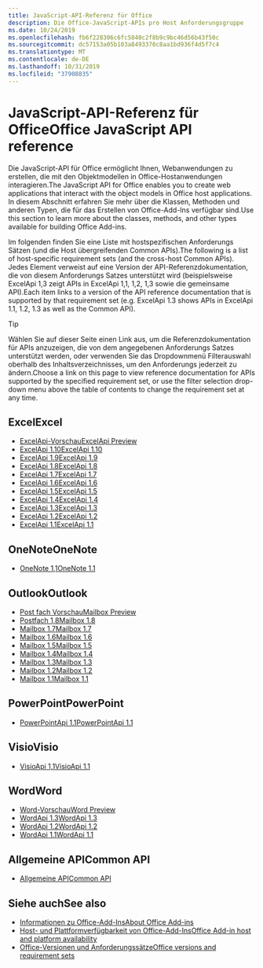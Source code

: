 ```yaml
---
title: JavaScript-API-Referenz für Office
description: Die Office-JavaScript-APIs pro Host Anforderungsgruppe
ms.date: 10/24/2019
ms.openlocfilehash: fb6f228306c6fc5840c2f8b9c9bc46d56b43f50c
ms.sourcegitcommit: dc57153a05b103a8493370c8aa1bd936f4d5f7c4
ms.translationtype: MT
ms.contentlocale: de-DE
ms.lasthandoff: 10/31/2019
ms.locfileid: "37908835"
---
```

# <a name="office-javascript-api-reference"></a><span data-ttu-id="dbf89-103">JavaScript-API-Referenz für Office</span><span class="sxs-lookup"><span data-stu-id="dbf89-103">Office JavaScript API reference</span></span>

<span data-ttu-id="dbf89-104">Die JavaScript-API für Office ermöglicht Ihnen, Webanwendungen zu erstellen, die mit den Objektmodellen in Office-Hostanwendungen interagieren.</span><span class="sxs-lookup"><span data-stu-id="dbf89-104">The JavaScript API for Office enables you to create web applications that interact with the object models in Office host applications.</span></span> <span data-ttu-id="dbf89-105">In diesem Abschnitt erfahren Sie mehr über die Klassen, Methoden und anderen Typen, die für das Erstellen von Office-Add-Ins verfügbar sind.</span><span class="sxs-lookup"><span data-stu-id="dbf89-105">Use this section to learn more about the classes, methods, and other types available for building Office Add-ins.</span></span>

<span data-ttu-id="dbf89-106">Im folgenden finden Sie eine Liste mit hostspezifischen Anforderungs Sätzen (und die Host übergreifenden Common APIs).</span><span class="sxs-lookup"><span data-stu-id="dbf89-106">The following is a list of host-specific requirement sets (and the cross-host Common APIs).</span></span> <span data-ttu-id="dbf89-107">Jedes Element verweist auf eine Version der API-Referenzdokumentation, die von diesem Anforderungs Satzes unterstützt wird (beispielsweise ExcelApi 1,3 zeigt APIs in ExcelApi 1,1, 1,2, 1,3 sowie die gemeinsame API).</span><span class="sxs-lookup"><span data-stu-id="dbf89-107">Each item links to a version of the API reference documentation that is supported by that requirement set (e.g. ExcelApi 1.3 shows APIs in ExcelApi 1.1, 1.2, 1.3 as well as the Common API).</span></span>

> [!TIP]
> <span data-ttu-id="dbf89-108">Wählen Sie auf dieser Seite einen Link aus, um die Referenzdokumentation für APIs anzuzeigen, die von dem angegebenen Anforderungs Satzes unterstützt werden, oder verwenden Sie das Dropdownmenü Filterauswahl oberhalb des Inhaltsverzeichnisses, um den Anforderungs jederzeit zu ändern.</span><span class="sxs-lookup"><span data-stu-id="dbf89-108">Choose a link on this page to view reference documentation for APIs supported by the specified requirement set, or use the filter selection drop-down menu above the table of contents to change the requirement set at any time.</span></span>

## <a name="excel"></a><span data-ttu-id="dbf89-109">Excel</span><span class="sxs-lookup"><span data-stu-id="dbf89-109">Excel</span></span>

- [<span data-ttu-id="dbf89-110">ExcelApi-Vorschau</span><span class="sxs-lookup"><span data-stu-id="dbf89-110">ExcelApi Preview</span></span>](/javascript/api/excel?view=excel-js-preview)
- [<span data-ttu-id="dbf89-111">ExcelApi 1.10</span><span class="sxs-lookup"><span data-stu-id="dbf89-111">ExcelApi 1.10</span></span>](/javascript/api/excel?view=excel-js-1.10)
- [<span data-ttu-id="dbf89-112">ExcelApi 1.9</span><span class="sxs-lookup"><span data-stu-id="dbf89-112">ExcelApi 1.9</span></span>](/javascript/api/excel?view=excel-js-1.9)
- [<span data-ttu-id="dbf89-113">ExcelApi 1.8</span><span class="sxs-lookup"><span data-stu-id="dbf89-113">ExcelApi 1.8</span></span>](/javascript/api/excel?view=excel-js-1.8)
- [<span data-ttu-id="dbf89-114">ExcelApi 1.7</span><span class="sxs-lookup"><span data-stu-id="dbf89-114">ExcelApi 1.7</span></span>](/javascript/api/excel?view=excel-js-1.7)
- [<span data-ttu-id="dbf89-115">ExcelApi 1.6</span><span class="sxs-lookup"><span data-stu-id="dbf89-115">ExcelApi 1.6</span></span>](/javascript/api/excel?view=excel-js-1.6)
- [<span data-ttu-id="dbf89-116">ExcelApi 1.5</span><span class="sxs-lookup"><span data-stu-id="dbf89-116">ExcelApi 1.5</span></span>](/javascript/api/excel?view=excel-js-1.5)
- [<span data-ttu-id="dbf89-117">ExcelApi 1.4</span><span class="sxs-lookup"><span data-stu-id="dbf89-117">ExcelApi 1.4</span></span>](/javascript/api/excel?view=excel-js-1.4)
- [<span data-ttu-id="dbf89-118">ExcelApi 1.3</span><span class="sxs-lookup"><span data-stu-id="dbf89-118">ExcelApi 1.3</span></span>](/javascript/api/excel?view=excel-js-1.3)
- [<span data-ttu-id="dbf89-119">ExcelApi 1.2</span><span class="sxs-lookup"><span data-stu-id="dbf89-119">ExcelApi 1.2</span></span>](/javascript/api/excel?view=excel-js-1.2)
- [<span data-ttu-id="dbf89-120">ExcelApi 1.1</span><span class="sxs-lookup"><span data-stu-id="dbf89-120">ExcelApi 1.1</span></span>](/javascript/api/excel?view=excel-js-1.1)

## <a name="onenote"></a><span data-ttu-id="dbf89-121">OneNote</span><span class="sxs-lookup"><span data-stu-id="dbf89-121">OneNote</span></span>

- [<span data-ttu-id="dbf89-122">OneNote 1,1</span><span class="sxs-lookup"><span data-stu-id="dbf89-122">OneNote 1.1</span></span>](/javascript/api/onenote?view=onenote-js-1.1)

## <a name="outlook"></a><span data-ttu-id="dbf89-123">Outlook</span><span class="sxs-lookup"><span data-stu-id="dbf89-123">Outlook</span></span>

- [<span data-ttu-id="dbf89-124">Post fach Vorschau</span><span class="sxs-lookup"><span data-stu-id="dbf89-124">Mailbox Preview</span></span>](/javascript/api/outlook?view=outlook-js-preview)
- [<span data-ttu-id="dbf89-125">Postfach 1,8</span><span class="sxs-lookup"><span data-stu-id="dbf89-125">Mailbox 1.8</span></span>](/javascript/api/outlook?view=outlook-js-1.8)
- [<span data-ttu-id="dbf89-126">Mailbox 1.7</span><span class="sxs-lookup"><span data-stu-id="dbf89-126">Mailbox 1.7</span></span>](/javascript/api/outlook?view=outlook-js-1.7)
- [<span data-ttu-id="dbf89-127">Mailbox 1.6</span><span class="sxs-lookup"><span data-stu-id="dbf89-127">Mailbox 1.6</span></span>](/javascript/api/outlook?view=outlook-js-1.6)
- [<span data-ttu-id="dbf89-128">Mailbox 1.5</span><span class="sxs-lookup"><span data-stu-id="dbf89-128">Mailbox 1.5</span></span>](/javascript/api/outlook?view=outlook-js-1.5)
- [<span data-ttu-id="dbf89-129">Mailbox 1.4</span><span class="sxs-lookup"><span data-stu-id="dbf89-129">Mailbox 1.4</span></span>](/javascript/api/outlook?view=outlook-js-1.4)
- [<span data-ttu-id="dbf89-130">Mailbox 1.3</span><span class="sxs-lookup"><span data-stu-id="dbf89-130">Mailbox 1.3</span></span>](/javascript/api/outlook?view=outlook-js-1.3)
- [<span data-ttu-id="dbf89-131">Mailbox 1.2</span><span class="sxs-lookup"><span data-stu-id="dbf89-131">Mailbox 1.2</span></span>](/javascript/api/outlook?view=outlook-js-1.2)
- [<span data-ttu-id="dbf89-132">Mailbox 1.1</span><span class="sxs-lookup"><span data-stu-id="dbf89-132">Mailbox 1.1</span></span>](/javascript/api/outlook?view=outlook-js-1.1)

## <a name="powerpoint"></a><span data-ttu-id="dbf89-133">PowerPoint</span><span class="sxs-lookup"><span data-stu-id="dbf89-133">PowerPoint</span></span>

- [<span data-ttu-id="dbf89-134">PowerPointApi 1.1</span><span class="sxs-lookup"><span data-stu-id="dbf89-134">PowerPointApi 1.1</span></span>](/javascript/api/powerpoint?view=powerpoint-js-1.1)

## <a name="visio"></a><span data-ttu-id="dbf89-135">Visio</span><span class="sxs-lookup"><span data-stu-id="dbf89-135">Visio</span></span>

- [<span data-ttu-id="dbf89-136">VisioApi 1,1</span><span class="sxs-lookup"><span data-stu-id="dbf89-136">VisioApi 1.1</span></span>](/javascript/api/visio?view=visio-js-1.1)

## <a name="word"></a><span data-ttu-id="dbf89-137">Word</span><span class="sxs-lookup"><span data-stu-id="dbf89-137">Word</span></span>

- [<span data-ttu-id="dbf89-138">Word-Vorschau</span><span class="sxs-lookup"><span data-stu-id="dbf89-138">Word Preview</span></span>](/javascript/api/word?view=word-js-preview)
- [<span data-ttu-id="dbf89-139">WordApi 1.3</span><span class="sxs-lookup"><span data-stu-id="dbf89-139">WordApi 1.3</span></span>](/javascript/api/word?view=word-js-1.3)
- [<span data-ttu-id="dbf89-140">WordApi 1.2</span><span class="sxs-lookup"><span data-stu-id="dbf89-140">WordApi 1.2</span></span>](/javascript/api/word?view=word-js-1.2)
- [<span data-ttu-id="dbf89-141">WordApi 1.1</span><span class="sxs-lookup"><span data-stu-id="dbf89-141">WordApi 1.1</span></span>](/javascript/api/word?view=word-js-1.1)

## <a name="common-api"></a><span data-ttu-id="dbf89-142">Allgemeine API</span><span class="sxs-lookup"><span data-stu-id="dbf89-142">Common API</span></span>

- [<span data-ttu-id="dbf89-143">Allgemeine API</span><span class="sxs-lookup"><span data-stu-id="dbf89-143">Common API</span></span>](/javascript/api/office?view=common-js)

## <a name="see-also"></a><span data-ttu-id="dbf89-144">Siehe auch</span><span class="sxs-lookup"><span data-stu-id="dbf89-144">See also</span></span>

- [<span data-ttu-id="dbf89-145">Informationen zu Office-Add-Ins</span><span class="sxs-lookup"><span data-stu-id="dbf89-145">About Office Add-ins</span></span>](/office/dev/add-ins/overview)
- [<span data-ttu-id="dbf89-146">Host- und Plattformverfügbarkeit von Office-Add-Ins</span><span class="sxs-lookup"><span data-stu-id="dbf89-146">Office Add-in host and platform availability</span></span>](/office/dev/add-ins/overview/office-add-in-availability)
- [<span data-ttu-id="dbf89-147">Office-Versionen und Anforderungssätze</span><span class="sxs-lookup"><span data-stu-id="dbf89-147">Office versions and requirement sets</span></span>](/office/dev/add-ins/develop/office-versions-and-requirement-sets)

